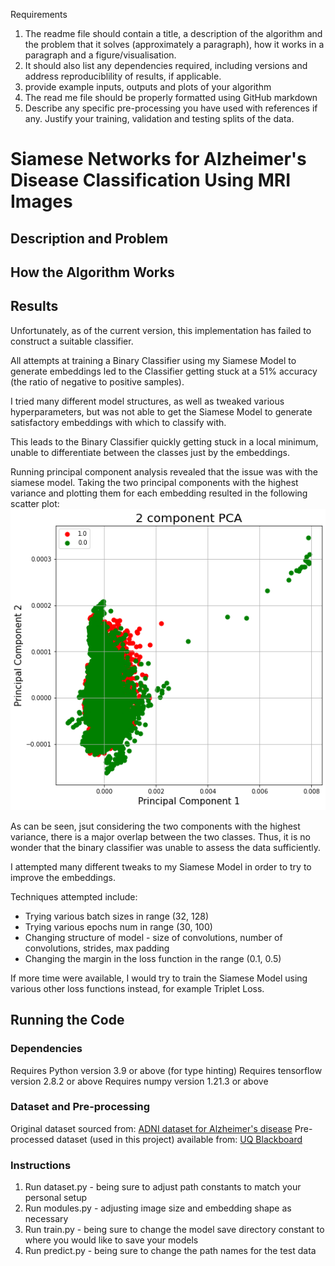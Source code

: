 Requirements
1. The readme file should contain a title, a description of the algorithm and the problem that it solves
(approximately a paragraph), how it works in a paragraph and a figure/visualisation.
2. It should also list any dependencies required, including versions and address reproduciblility of results,
if applicable.
3. provide example inputs, outputs and plots of your algorithm
4. The read me file should be properly formatted using GitHub markdown
5. Describe any specific pre-processing you have used with references if any. Justify your training, validation
and testing splits of the data.

# Siamese Networks for Alzheimer's Disease Classification Using MRI Images

## Description and Problem


## How the Algorithm Works


## Results
Unfortunately, as of the current version, this implementation has failed to construct a suitable classifier.

All attempts at training a Binary Classifier using my Siamese Model to generate embeddings led to the Classifier getting stuck at a 51% accuracy (the ratio of negative to positive samples).

I tried many different model structures, as well as tweaked various hyperparameters, but was not able to get the Siamese Model to generate satisfactory embeddings with which to classify with.

This leads to the Binary Classifier quickly getting stuck in a local minimum, unable to differentiate between the classes just by the embeddings.

Running principal component analysis revealed that the issue was with the siamese model. Taking the two principal components with the highest variance and plotting them for each embedding resulted in the following scatter plot:
![PCA graph for first two principal components of data embeddings](images/PCA.png)

As can be seen, jsut considering the two components with the highest variance, there is a major overlap between the two classes. Thus, it is no wonder that the binary classifier was unable to assess the data sufficiently.

I attempted many different tweaks to my Siamese Model in order to try to improve the embeddings.

Techniques attempted include:
* Trying various batch sizes in range (32, 128)
* Trying various epochs num in range (30, 100)
* Changing structure of model - size of convolutions, number of convolutions, strides, max padding
* Changing the margin in the loss function in the range (0.1, 0.5)

If more time were available, I would try to train the Siamese Model using various other loss functions instead, for example Triplet Loss.

## Running the Code
### Dependencies
Requires Python version 3.9 or above (for type hinting)
Requires tensorflow version 2.8.2 or above
Requires numpy version 1.21.3 or above

### Dataset and Pre-processing
Original dataset sourced from: [ADNI dataset for Alzheimer's disease](http://adni.loni.usc.edu/)
Pre-processed dataset (used in this project) available from: [UQ Blackboard](https://cloudstor.aarnet.edu.au/plus/s/L6bbssKhUoUdTSI)

### Instructions
1. Run dataset.py - being sure to adjust path constants to match your personal setup
2. Run modules.py - adjusting image size and embedding shape as necessary
3. Run train.py - being sure to change the model save directory constant to where you would like to save your models
4. Run predict.py - being sure to change the path names for the test data
